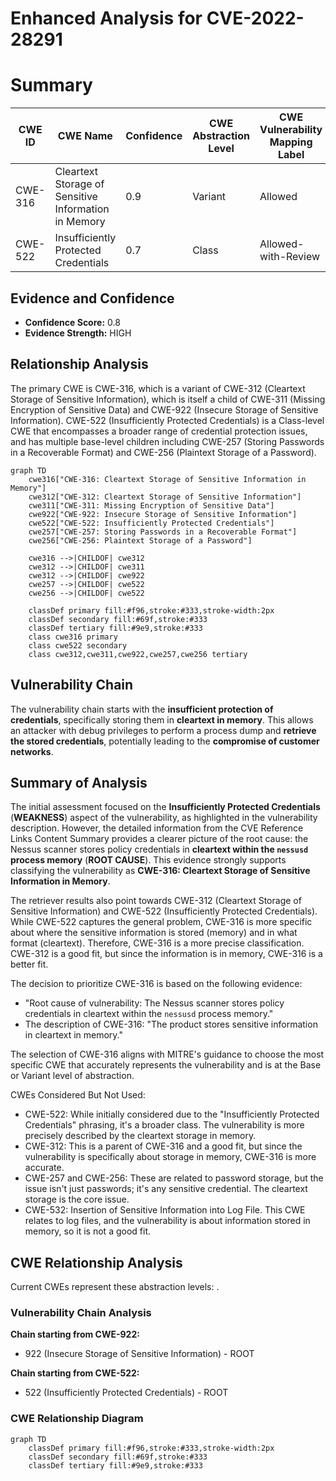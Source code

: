 # Enhanced Analysis for CVE-2022-28291

# Summary
| CWE ID  | CWE Name                                        | Confidence | CWE Abstraction Level | CWE Vulnerability Mapping Label | CWE-Vulnerability Mapping Notes |
|---------|-------------------------------------------------|------------|-----------------------|---------------------------------|-----------------------------------|
| CWE-316 | Cleartext Storage of Sensitive Information in Memory | 0.9        | Variant               | Allowed                         | Primary CWE                       |
| CWE-522 | Insufficiently Protected Credentials            | 0.7        | Class                 | Allowed-with-Review           | Secondary Candidate               |

## Evidence and Confidence

*   **Confidence Score:** 0.8
*   **Evidence Strength:** HIGH

## Relationship Analysis
The primary CWE is CWE-316, which is a variant of CWE-312 (Cleartext Storage of Sensitive Information), which is itself a child of CWE-311 (Missing Encryption of Sensitive Data) and CWE-922 (Insecure Storage of Sensitive Information). CWE-522 (Insufficiently Protected Credentials) is a Class-level CWE that encompasses a broader range of credential protection issues, and has multiple base-level children including CWE-257 (Storing Passwords in a Recoverable Format) and CWE-256 (Plaintext Storage of a Password).

```mermaid
graph TD
    cwe316["CWE-316: Cleartext Storage of Sensitive Information in Memory"]
    cwe312["CWE-312: Cleartext Storage of Sensitive Information"]
    cwe311["CWE-311: Missing Encryption of Sensitive Data"]
    cwe922["CWE-922: Insecure Storage of Sensitive Information"]
    cwe522["CWE-522: Insufficiently Protected Credentials"]
    cwe257["CWE-257: Storing Passwords in a Recoverable Format"]
    cwe256["CWE-256: Plaintext Storage of a Password"]

    cwe316 -->|CHILDOF| cwe312
    cwe312 -->|CHILDOF| cwe311
    cwe312 -->|CHILDOF| cwe922
    cwe257 -->|CHILDOF| cwe522
    cwe256 -->|CHILDOF| cwe522
    
    classDef primary fill:#f96,stroke:#333,stroke-width:2px
    classDef secondary fill:#69f,stroke:#333
    classDef tertiary fill:#9e9,stroke:#333
    class cwe316 primary
    class cwe522 secondary
    class cwe312,cwe311,cwe922,cwe257,cwe256 tertiary
```

## Vulnerability Chain
The vulnerability chain starts with the **insufficient protection of credentials**, specifically storing them in **cleartext in memory**. This allows an attacker with debug privileges to perform a process dump and **retrieve the stored credentials**, potentially leading to the **compromise of customer networks**.

## Summary of Analysis
The initial assessment focused on the **Insufficiently Protected Credentials** (**WEAKNESS**) aspect of the vulnerability, as highlighted in the vulnerability description. However, the detailed information from the CVE Reference Links Content Summary provides a clearer picture of the root cause: the Nessus scanner stores policy credentials in **cleartext within the `nessusd` process memory** (**ROOT CAUSE**). This evidence strongly supports classifying the vulnerability as **CWE-316: Cleartext Storage of Sensitive Information in Memory**.

The retriever results also point towards CWE-312 (Cleartext Storage of Sensitive Information) and CWE-522 (Insufficiently Protected Credentials). While CWE-522 captures the general problem, CWE-316 is more specific about where the sensitive information is stored (memory) and in what format (cleartext). Therefore, CWE-316 is a more precise classification. CWE-312 is a good fit, but since the information is in memory, CWE-316 is a better fit.

The decision to prioritize CWE-316 is based on the following evidence:

*   "Root cause of vulnerability: The Nessus scanner stores policy credentials in cleartext within the `nessusd` process memory."
*   The description of CWE-316: "The product stores sensitive information in cleartext in memory."

The selection of CWE-316 aligns with MITRE's guidance to choose the most specific CWE that accurately represents the vulnerability and is at the Base or Variant level of abstraction.

CWEs Considered But Not Used:

*   CWE-522: While initially considered due to the "Insufficiently Protected Credentials" phrasing, it's a broader class. The vulnerability is more precisely described by the cleartext storage in memory.
*   CWE-312: This is a parent of CWE-316 and a good fit, but since the vulnerability is specifically about storage in memory, CWE-316 is more accurate.
*   CWE-257 and CWE-256: These are related to password storage, but the issue isn't just passwords; it's any sensitive credential. The cleartext storage is the core issue.
*   CWE-532: Insertion of Sensitive Information into Log File. This CWE relates to log files, and the vulnerability is about information stored in memory, so it is not a good fit.


## CWE Relationship Analysis

Current CWEs represent these abstraction levels: .


### Vulnerability Chain Analysis

**Chain starting from CWE-922:**
- 922 (Insecure Storage of Sensitive Information) - ROOT


**Chain starting from CWE-522:**
- 522 (Insufficiently Protected Credentials) - ROOT



### CWE Relationship Diagram

```mermaid
graph TD
    classDef primary fill:#f96,stroke:#333,stroke-width:2px
    classDef secondary fill:#69f,stroke:#333
    classDef tertiary fill:#9e9,stroke:#333
```